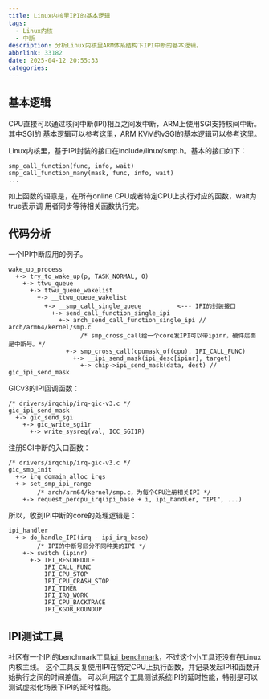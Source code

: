 ```yaml
---
title: Linux内核里IPI的基本逻辑
tags:
  - Linux内核
  - 中断
description: 分析Linux内核里ARM体系结构下IPI中断的基本逻辑。
abbrlink: 33182
date: 2025-04-12 20:55:33
categories:
---
```


基本逻辑
---------

CPU直接可以通过核间中断(IPI)相互之间发中断，ARM上使用SGI支持核间中断。其中SGI的
基本逻辑可以参考[这里](https://)，ARM KVM的vSGI的基本逻辑可以参考[这里](https://)。

Linux内核里，基于IPI封装的接口在include/linux/smp.h。基本的接口如下：
```
smp_call_function(func, info, wait) 
smp_call_function_many(mask, func, info, wait)
...
```
如上函数的语意是，在所有online CPU或者特定CPU上执行对应的函数，wait为true表示调
用者同步等待相关函数执行完。

代码分析
---------

一个IPI中断应用的例子。
```
wake_up_process
  +-> try_to_wake_up(p, TASK_NORMAL, 0)
    +-> ttwu_queue
      +-> ttwu_queue_wakelist
        +-> __ttwu_queue_wakelist
          +-> __smp_call_single_queue          <--- IPI的封装接口
            +-> send_call_function_single_ipi
              +-> arch_send_call_function_single_ipi // arch/arm64/kernel/smp.c
                    /* smp_cross_call给一个core发IPI可以带ipinr，硬件层面是中断号。*/
                +-> smp_cross_call(cpumask_of(cpu), IPI_CALL_FUNC)
                  +-> __ipi_send_mask(ipi_desc[ipinr], target)
                    +-> chip->ipi_send_mask(data, dest) // gic_ipi_send_mask
```

GICv3的IPI回调函数：
```
/* drivers/irqchip/irq-gic-v3.c */
gic_ipi_send_mask
  +-> gic_send_sgi
    +-> gic_write_sgi1r
      +-> write_sysreg(val, ICC_SGI1R)
```

注册SGI中断的入口函数：
```
/* drivers/irqchip/irq-gic-v3.c */
gic_smp_init
  +-> irq_domain_alloc_irqs
  +-> set_smp_ipi_range
        /* arch/arm64/kernel/smp.c，为每个CPU注册相关IPI */
    +-> request_percpu_irq(ipi_base + i, ipi_handler, "IPI", ...)
```

所以，收到IPI中断的core的处理逻辑是：
```
ipi_handler
  +-> do_handle_IPI(irq - ipi_irq_base)
        /* IPI的中断号区分不同种类的IPI */
    +-> switch (ipinr)
      +-> IPI_RESCHEDULE
          IPI_CALL_FUNC
          IPI_CPU_STOP
          IPI_CPU_CRASH_STOP
          IPI_TIMER
          IPI_IRQ_WORK
          IPI_CPU_BACKTRACE
          IPI_KGDB_ROUNDUP
```

IPI测试工具
------------

社区有一个IPI的benchmark工具[ipi_benchmark](https://lkml.org/lkml/2017/12/19/141)，不过这个小工具还没有在Linux内核主线。
这个工具反复使用IPI在特定CPU上执行函数，并记录发起IPI和函数开始执行之间的时间差值。
可以利用这个工具测试系统IPI的延时性能，特别是可以测试虚拟化场景下IPI的延时性能。
